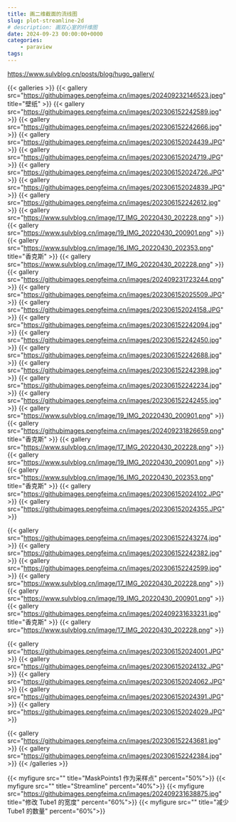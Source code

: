 ```yaml
---
title: 画二维截面的流线图
slug: plot-streamline-2d
# description: 画双心室的纤维图
date: 2024-09-23 00:00:00+0000
categories:
    - paraview
tags:
---
```





https://www.sulvblog.cn/posts/blog/hugo_gallery/

{{< galleries >}}
{{< gallery src="https://githubimages.pengfeima.cn/images/202409232146523.jpeg" title="壁纸" >}}
{{< gallery src="https://githubimages.pengfeima.cn/images/202306152242589.jpg" >}}
{{< gallery src="https://githubimages.pengfeima.cn/images/202306152242666.jpg" >}}
{{< gallery src="https://githubimages.pengfeima.cn/images/202306152024439.JPG" >}}
{{< gallery src="https://githubimages.pengfeima.cn/images/202306152024719.JPG" >}}
{{< gallery src="https://githubimages.pengfeima.cn/images/202306152024726.JPG" >}}
{{< gallery src="https://githubimages.pengfeima.cn/images/202306152024839.JPG" >}}
{{< gallery src="https://githubimages.pengfeima.cn/images/202306152242612.jpg" >}}
{{< gallery src="https://www.sulvblog.cn/image/17_IMG_20220430_202228.png" >}}
{{< gallery src="https://www.sulvblog.cn/image/19_IMG_20220430_200901.png" >}}
{{< gallery src="https://www.sulvblog.cn/image/16_IMG_20220430_202353.png" title="香克斯" >}}
{{< gallery src="https://www.sulvblog.cn/image/17_IMG_20220430_202228.png" >}}
{{< gallery src="https://githubimages.pengfeima.cn/images/202409231723244.png" >}}
{{< gallery src="https://githubimages.pengfeima.cn/images/202306152025509.JPG" >}}
{{< gallery src="https://githubimages.pengfeima.cn/images/202306152024158.JPG" >}}
{{< gallery src="https://githubimages.pengfeima.cn/images/202306152242094.jpg" >}}
{{< gallery src="https://githubimages.pengfeima.cn/images/202306152242450.jpg" >}}
{{< gallery src="https://githubimages.pengfeima.cn/images/202306152242688.jpg" >}}
{{< gallery src="https://githubimages.pengfeima.cn/images/202306152242398.jpg" >}}
{{< gallery src="https://githubimages.pengfeima.cn/images/202306152242234.jpg" >}}
{{< gallery src="https://githubimages.pengfeima.cn/images/202306152242455.jpg" >}}
{{< gallery src="https://www.sulvblog.cn/image/19_IMG_20220430_200901.png" >}}
{{< gallery src="https://githubimages.pengfeima.cn/images/202409231826659.png" title="香克斯" >}}
{{< gallery src="https://www.sulvblog.cn/image/17_IMG_20220430_202228.png" >}}
{{< gallery src="https://www.sulvblog.cn/image/19_IMG_20220430_200901.png" >}}
{{< gallery src="https://www.sulvblog.cn/image/16_IMG_20220430_202353.png" title="香克斯" >}}
{{< gallery src="https://githubimages.pengfeima.cn/images/202306152024102.JPG" >}}
{{< gallery src="https://githubimages.pengfeima.cn/images/202306152024355.JPG" >}}

{{< gallery src="https://githubimages.pengfeima.cn/images/202306152243274.jpg" >}}
{{< gallery src="https://githubimages.pengfeima.cn/images/202306152242382.jpg" >}}
{{< gallery src="https://githubimages.pengfeima.cn/images/202306152242599.jpg" >}}
{{< gallery src="https://www.sulvblog.cn/image/17_IMG_20220430_202228.png" >}}
{{< gallery src="https://www.sulvblog.cn/image/19_IMG_20220430_200901.png" >}}
{{< gallery src="https://githubimages.pengfeima.cn/images/202409231633231.jpg" title="香克斯" >}}
{{< gallery src="https://www.sulvblog.cn/image/17_IMG_20220430_202228.png" >}}

{{< gallery src="https://githubimages.pengfeima.cn/images/202306152024001.JPG" >}}
{{< gallery src="https://githubimages.pengfeima.cn/images/202306152024132.JPG" >}}
{{< gallery src="https://githubimages.pengfeima.cn/images/202306152024062.JPG" >}}
{{< gallery src="https://githubimages.pengfeima.cn/images/202306152024391.JPG" >}}
{{< gallery src="https://githubimages.pengfeima.cn/images/202306152024029.JPG" >}}

{{< gallery src="https://githubimages.pengfeima.cn/images/202306152243681.jpg" >}}
{{< gallery src="https://githubimages.pengfeima.cn/images/202306152242384.jpg" >}}
{{< /galleries >}}





{{< myfigure src="" title="MaskPoints1 作为采样点" percent="50%">}}
{{< myfigure src="" title="Streamline" percent="40%">}}
{{< myfigure src="https://githubimages.pengfeima.cn/images/202409231638875.jpg" title="修改 Tube1 的宽度" percent="60%">}}
{{< myfigure src="" title="减少 Tube1 的数量" percent="60%">}}